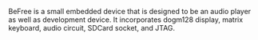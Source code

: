 BeFree is a small embedded device that is designed to be an audio player as well as development device. It incorporates dogm128 display, matrix keyboard, audio circuit, SDCard socket, and JTAG.